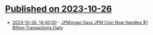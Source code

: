 # [Published on 2023-10-26](index.md)

* [2023-10-26, 14:40:00](https://tech.slashdot.org/story/23/10/26/1433249/jpmorgan-says-jpm-coin-now-handles-1-billion-transactions-daily?utm_source=rss1.0mainlinkanon&utm_medium=feed) - [JPMorgan Says JPM Coin Now Handles $1 Billion Transactions Daily](https://tech.slashdot.org/story/23/10/26/1433249/jpmorgan-says-jpm-coin-now-handles-1-billion-transactions-daily?utm_source=rss1.0mainlinkanon&utm_medium=feed)
